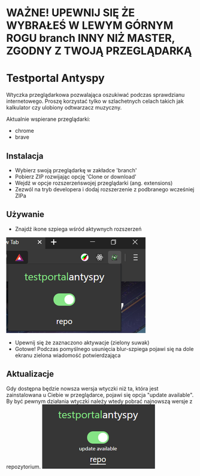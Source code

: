 # WAŻNE! UPEWNIJ SIĘ ŻE WYBRAŁEŚ W LEWYM GÓRNYM ROGU branch INNY NIŻ MASTER, ZGODNY Z TWOJĄ PRZEGLĄDARKĄ

# Testportal Antyspy
Wtyczka przeglądarkowa pozwalająca oszukiwać podczas sprawdzianu internetowego. Proszę korzystać tylko w szlachetnych celach takich jak kalkulator czy ulobiony odtwarzacz muzyczny.

Aktualnie wspierane przeglądarki:
* chrome
* brave

## Instalacja
* Wybierz swoją przeglądarkę w zakładce 'branch'
* Pobierz ZIP rozwijając opcję 'Clone or download'
* Wejdź w opcje rozszerzeńswojej przeglądarki (ang. extensions)
* Zezwól na tryb developera i dodaj rozszerzenie z podbranego wcześniej ZIPa

## Używanie
* Znajdź ikone szpiega wśród aktywnych rozszerzeń

![screen](./assets/screen.png)

* Upewnij się że zaznaczono aktywacje (zielony suwak)
* Gotowe! Podczas pomyślnego usunięcia blur-szpiega pojawi się na dole ekranu zielona wiadomość potwierdzająca

## Aktualizacje
Gdy dostępna będzie nowsza wersja wtyczki niż ta, która jest zainstalowana u Ciebie w przeglądarce, pojawi się opcja "update available". By być pewnym działania wtyczki należy wtedy pobrać najnowszą wersje z repozytorium. 
![screen1](./assets/screen1.png)
